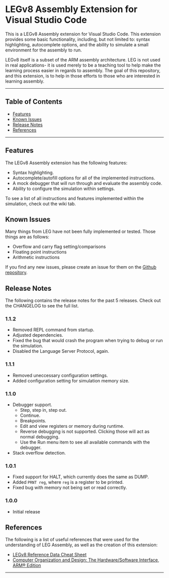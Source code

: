 LEGv8 Assembly Extension for Visual Studio Code
======

This is a LEGv8 Assembly extension for Visual Studio Code. This extension provides some basic functionality, including, but not limited to: syntax highlighting, autocomplete options, and the ability to simulate a small environment for the assembly to run. 

LEGv8 itself is a subset of the ARM assembly architecture. LEG is not used in real applications- it is used merely to be a teaching tool to help make the learning process easier in regards to assembly. The goal of this repository, and this extension, is to help in those efforts to those who are interested in learning assembly.

---

## Table of Contents

  - [Features](#features)
  - [Known Issues](#known-issues)
  - [Release Notes](#release-notes)
  - [References](#references)

---

## Features

The LEGv8 Assembly extension has the following features:
* Syntax highlighting.
* Autocomplete/autofill options for all of the implemented instructions.
* A mock debugger that will run through and evaluate the assembly code.
* Ability to configure the simulation within settings.

To see a list of all instructions and features implemented within the simulation, check out the wiki tab.

## Known Issues

Many things from LEG have not been fully implemented or tested. Those things are as follows:
* Overflow and carry flag setting/comparisons
* Floating point instructions
* Arithmetic instructions

If you find any new issues, please create an issue for them on the [Github repository](https://github.com/mtalyat/LEGv8-Assembly-VSCode-Extension).

## Release Notes

The following contains the release notes for the past 5 releases. Check out the CHANGELOG to see the full list.

### 1.1.2

- Removed REPL command from startup.
- Adjusted dependencies.
- Fixed the bug that would crash the program when trying to debug or run the simulation.
- Disabled the Language Server Protocol, again.

### 1.1.1

- Removed uneccessary configuration settings.
- Added configuration setting for simulation memory size.

### 1.1.0

- Debugger support.
  - Step, step in, step out.
  - Continue.
  - Breakpoints.
  - Edit and view registers or memory during runtime.
  - Reverse debugging is not supported. Clicking those will act as normal debugging.
  - Use the Run menu item to see all available commands with the debugger.
- Stack overflow detection.

### 1.0.1

- Fixed support for HALT, which currently does the same as DUMP.
- Added `PRNT reg`, where `reg` is a register to be printed.
- Fixed bug with memory not being set or read correctly.

### 1.0.0

- Initial release

## References

The following is a list of useful references that were used for the understanding of LEG Assembly, as well as the creation of this extension:

* [LEGv8 Reference Data Cheat Sheet](https://www.usna.edu/Users/cs/lmcdowel/courses/ic220/S20/resources/ARM-v8-Quick-Reference-Guide.pdf)
* [Computer Organization and Design: The Hardware/Software Interface, ARM® Edition](https://www.amazon.com/Computer-Organization-Design-ARM-Architecture-ebook/dp/B01H1DCRRC)

---
